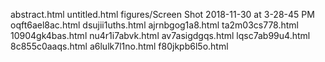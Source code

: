 abstract.html
untitled.html
figures/Screen Shot 2018-11-30 at 3-28-45 PM
oqft6ael8ac.html
dsujii1uths.html
ajrnbgog1a8.html
ta2m03cs778.html
10904gk4bas.html
nu4r1i7abvk.html
av7asigdgqs.html
lqsc7ab99u4.html
8c855c0aaqs.html
a6lulk7l1no.html
f80jkpb6l5o.html